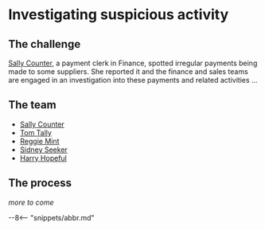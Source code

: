 <!-- SPDX-License-Identifier: CC-BY-4.0 -->
<!-- Copyright Contributors to the ODPi Egeria project. -->

# Investigating suspicious activity

## The challenge

[Sally Counter](/practices/coco-pharmaceuticals/personas/sally-counter), a payment clerk in Finance, spotted irregular payments being made to some suppliers.  She reported it and the finance and sales teams are engaged in an investigation into these payments and related activities ...

## The team

* [Sally Counter](/practices/coco-pharmaceuticals/personas/sally-counter)
* [Tom Tally](/practices/coco-pharmaceuticals/personas/tom-tally)
* [Reggie Mint](/practices/coco-pharmaceuticals/personas/robbie-records)
* [Sidney Seeker](/practices/coco-pharmaceuticals/personas/sidney-seeker)
* [Harry Hopeful](/practices/coco-pharmaceuticals/personas/harry-hopeful)

## The process

 *more to come*
 
 
 
--8<-- "snippets/abbr.md"
